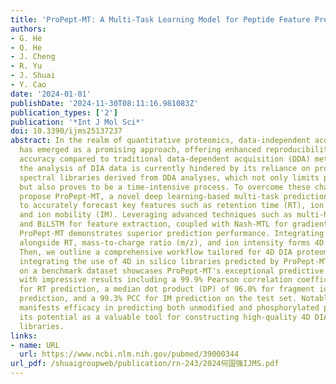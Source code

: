```yaml
---
title: 'ProPept-MT: A Multi-Task Learning Model for Peptide Feature Prediction'
authors:
- G. He
- Q. He
- J. Cheng
- R. Yu
- J. Shuai
- Y. Cao
date: '2024-01-01'
publishDate: '2024-11-30T08:11:16.981083Z'
publication_types: ['2']
publication: '*Int J Mol Sci*'
doi: 10.3390/ijms25137237
abstract: In the realm of quantitative proteomics, data-independent acquisition (DIA)
  has emerged as a promising approach, offering enhanced reproducibility and quantitative
  accuracy compared to traditional data-dependent acquisition (DDA) methods. However,
  the analysis of DIA data is currently hindered by its reliance on project-specific
  spectral libraries derived from DDA analyses, which not only limits proteome coverage
  but also proves to be a time-intensive process. To overcome these challenges, we
  propose ProPept-MT, a novel deep learning-based multi-task prediction model designed
  to accurately forecast key features such as retention time (RT), ion intensity,
  and ion mobility (IM). Leveraging advanced techniques such as multi-head attention
  and BiLSTM for feature extraction, coupled with Nash-MTL for gradient coordination,
  ProPept-MT demonstrates superior prediction performance. Integrating ion mobility
  alongside RT, mass-to-charge ratio (m/z), and ion intensity forms 4D proteomics.
  Then, we outline a comprehensive workflow tailored for 4D DIA proteomics research,
  integrating the use of 4D in silico libraries predicted by ProPept-MT. Evaluation
  on a benchmark dataset showcases ProPept-MT's exceptional predictive capabilities,
  with impressive results including a 99.9% Pearson correlation coefficient (PCC)
  for RT prediction, a median dot product (DP) of 96.0% for fragment ion intensity
  prediction, and a 99.3% PCC for IM prediction on the test set. Notably, ProPept-MT
  manifests efficacy in predicting both unmodified and phosphorylated peptides, underscoring
  its potential as a valuable tool for constructing high-quality 4D DIA in silico
  libraries.
links:
- name: URL
  url: https://www.ncbi.nlm.nih.gov/pubmed/39000344
url_pdf: /shuaigroupweb/publication/rn-243/2024何国强IJMS.pdf
---
```

